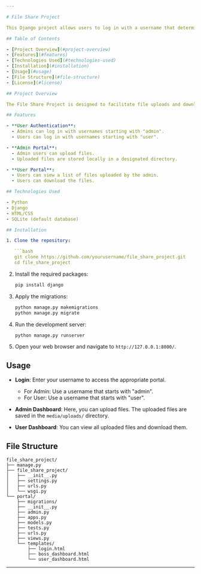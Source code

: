 ```yaml
---

# File Share Project

This Django project allows users to log in with a username that determines access to different portals. Admin users can upload files to the server, while regular users can view and download these files.

## Table of Contents

- [Project Overview](#project-overview)
- [Features](#features)
- [Technologies Used](#technologies-used)
- [Installation](#installation)
- [Usage](#usage)
- [File Structure](#file-structure)
- [License](#license)

## Project Overview

The File Share Project is designed to facilitate file uploads and downloads using a simple login system. Admin users are granted access to a custom dashboard for file management, while regular users can access a separate dashboard to view and download the uploaded files.

## Features

- **User Authentication**: 
  - Admins can log in with usernames starting with "admin".
  - Users can log in with usernames starting with "user".

- **Admin Portal**: 
  - Admin users can upload files.
  - Uploaded files are stored locally in a designated directory.

- **User Portal**: 
  - Users can view a list of files uploaded by the admin.
  - Users can download the files.

## Technologies Used

- Python
- Django
- HTML/CSS
- SQLite (default database)

## Installation

1. Clone the repository:

   ```bash
   git clone https://github.com/yourusername/file_share_project.git
   cd file_share_project
   ```

2. Install the required packages:

   ```bash
   pip install django
   ```

3. Apply the migrations:

   ```bash
   python manage.py makemigrations
   python manage.py migrate
   ```

4. Run the development server:

   ```bash
   python manage.py runserver
   ```

5. Open your web browser and navigate to `http://127.0.0.1:8000/`.

## Usage

- **Login**: Enter your username to access the appropriate portal.
  - For Admin: Use a username that starts with "admin".
  - For User: Use a username that starts with "user".

- **Admin Dashboard**: Here, you can upload files. The uploaded files are saved in the `media/uploads/` directory.

- **User Dashboard**: You can view all uploaded files and download them.

## File Structure

```
file_share_project/
├── manage.py
├── file_share_project/
│   ├── __init__.py
│   ├── settings.py
│   ├── urls.py
│   └── wsgi.py
└── portal/
    ├── migrations/
    ├── __init__.py
    ├── admin.py
    ├── apps.py
    ├── models.py
    ├── tests.py
    ├── urls.py
    ├── views.py
    └── templates/
        ├── login.html
        ├── boss_dashboard.html
        └── user_dashboard.html
```
---
```

